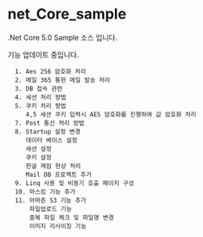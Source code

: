 # net_Core_sample
.Net Core 5.0 Sample 소스 입니다.

   기능 업데이트 중입니다.   

      1. Aes 256 암호화 처리
      2. 메일 365 통한 메일 발송 처리
      3. DB 접속 관련
      4. 세션 처리 방법
      5. 쿠키 처리 방법
         4,5 세션 쿠키 입력시 AES 암호화를 진행하여 값 암호화 처리 
      7. Post 통신 처리 방법
      8. Startup 설정 변경
         데이터 베이스 설정
         세션 설정
         쿠키 설정
         한글 깨짐 현상 처리
         Mail DB 프로젝트 추가
      9. Linq 사용 및 비동기 호출 페이지 구성 
      10. 마스킹 기능 추가
      11. 아마존 S3 기능 추가
          파일업로드 기능 
          중복 파일 체크 및 파일명 변경
          이미지 리사이징 기능 
    
